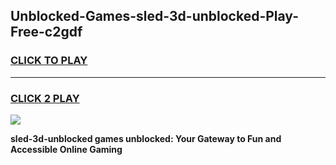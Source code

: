 
## Unblocked-Games-sled-3d-unblocked-Play-Free-c2gdf
<h3>
<a href="https://premium76.site?title=sled-3d-unblocked&ref=10A">CLICK TO PLAY</a></h3>
<hr>

<h3>
<a href="https://premium76.site?title=sled-3d-unblocked&ref=10A">CLICK 2 PLAY</a>
  
</h3>

<a href="https://premium76.site?title=sled-3d-unblocked&ref=10A"><img src="https://clearcache.store/games.png"></a>


**sled-3d-unblocked games unblocked: Your Gateway to Fun and Accessible Online Gaming**
